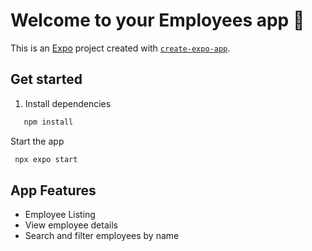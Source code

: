 # Welcome to your Employees app 👋

This is an [Expo](https://expo.dev) project created with [`create-expo-app`](https://www.npmjs.com/package/create-expo-app).

## Get started

1. Install dependencies

```bash
   npm install
```

Start the app

   ```bash
    npx expo start
   ```

## App Features

- Employee Listing
- View employee details
- Search and filter employees by name
